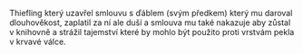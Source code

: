 Thiefling který uzavřel smlouvu s ďáblem (svým předkem) který mu daroval dlouhověkost, zaplatil za ní ale duší a smlouva mu také nakazuje aby zůstal v knihovně a strážil tajemství které by mohlo být použito proti vrstvám pekla v krvavé válce.

 